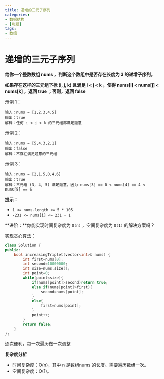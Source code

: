 ```yaml
---
title: 递增的三元子序列
categories:
- 数据结构
- [刷题]
tags:
- 数组
---
```

# 递增的三元子序列
**给你一个整数数组 nums ，判断这个数组中是否存在长度为 3 的递增子序列。**

**如果存在这样的三元组下标 (i, j, k) 且满足 i < j < k ，使得 nums[i] < nums[j] < nums[k] ，返回 true ；否则，返回 false** 

示例 1：

```
输入：nums = [1,2,3,4,5]
输出：true
解释：任何 i < j < k 的三元组都满足题意
```

示例 2：

```
输入：nums = [5,4,3,2,1]
输出：false
解释：不存在满足题意的三元组
```

示例 3：

```
输入：nums = [2,1,5,0,4,6]
输出：true
解释：三元组 (3, 4, 5) 满足题意，因为 nums[3] == 0 < nums[4] == 4 < nums[5] == 6
```

**提示：**

- `1 <= nums.length <= 5 * 105`
- `-231 <= nums[i] <= 231 - 1`

**进阶：**你能实现时间复杂度为 `O(n)` ，空间复杂度为 `O(1)` 的解决方案吗？

实现贪心算法：

```c++
class Solution {
public:
    bool increasingTriplet(vector<int>& nums) {
        int first=nums[0];
        int second=10000000;
        int size=nums.size();
        int point=0;
        while(point<size){
            if(nums[point]>second)return true;
            else if(nums[point]>first){
                second=nums[point];
            }
            else{
                first=nums[point];
            }
            point++;
        }
        return false;
    }
};
```

逐次便利，每一次遍历做一次调整

**复杂度分析**

- 时间复杂度：O(n)，其中 n 是数组nums 的长度。需要遍历数组一次。
- 空间复杂度：O(1)。